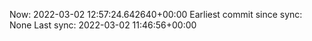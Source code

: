 Now: 2022-03-02 12:57:24.642640+00:00 Earliest commit since sync: None Last sync: 2022-03-02 11:46:56+00:00
